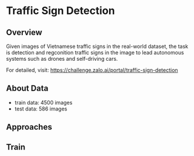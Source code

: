 # Traffic Sign Detection


## Overview
Given images of Vietnamese traffic signs in the real-world dataset, the task is detection and regconition traffic signs in the image to lead autonomous systems such as drones and self-driving cars.

For detailed, visit: https://challenge.zalo.ai/portal/traffic-sign-detection

## About Data
- train data: 4500 images
- test data: 586 images

## Approaches

## Train
